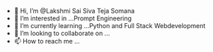 - 👋 Hi, I’m @Lakshmi Sai Siva Teja Somana
- 👀 I’m interested in ...Prompt Engineering
- 🌱 I’m currently learning ...Python and Full Stack Webdevelopment
- 💞️ I’m looking to collaborate on ...
- 📫 How to reach me ...

<!---
MrhacK2002/MrhacK2002 is a ✨ special ✨ repository because its `README.md` (this file) appears on your GitHub profile.
You can click the Preview link to take a look at your changes.
--->
